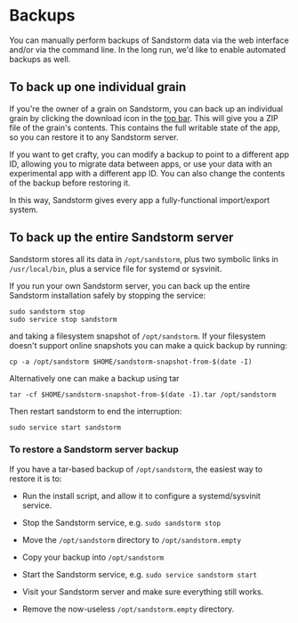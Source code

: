 # Backups

You can manually perform backups of Sandstorm data via the web interface and/or via the command line.
In the long run, we'd like to enable automated backups as well.

## To back up one individual grain

If you're the owner of a grain on Sandstorm, you can back up an individual grain by clicking the
download icon in the [top bar](../using/top-bar.md). This will give you a ZIP file of the grain's
contents. This contains the full writable state of the app, so you can restore it to any Sandstorm
server.

If you want to get crafty, you can modify a backup to point to a different app ID, allowing you to
migrate data between apps, or use your data with an experimental app with a different app ID. You
can also change the contents of the backup before restoring it.

In this way, Sandstorm gives every app a fully-functional import/export system.

## To back up the entire Sandstorm server

Sandstorm stores all its data in `/opt/sandstorm`, plus two symbolic links in `/usr/local/bin`, plus
a service file for systemd or sysvinit.

If you run your own Sandstorm server, you can back up the entire Sandstorm installation safely by
stopping the service:

    sudo sandstorm stop
    sudo service stop sandstorm

and taking a filesystem snapshot of `/opt/sandstorm`. If your filesystem doesn't support online
snapshots you can make a quick backup by running:

    cp -a /opt/sandstorm $HOME/sandstorm-snapshot-from-$(date -I)

Alternatively one can make a backup using tar

    tar -cf $HOME/sandstorm-snapshot-from-$(date -I).tar /opt/sandstorm

Then restart sandstorm to end the interruption:

    sudo service start sandstorm

### To restore a Sandstorm server backup

If you have a tar-based backup of `/opt/sandstorm`, the easiest way to restore it is to:

- Run the install script, and allow it to configure a systemd/sysvinit service.

- Stop the Sandstorm service, e.g. `sudo sandstorm stop`

- Move the `/opt/sandstorm` directory to `/opt/sandstorm.empty`

- Copy your backup into `/opt/sandstorm`

- Start the Sandstorm service, e.g. `sudo service sandstorm start`

- Visit your Sandstorm server and make sure everything still works.

- Remove the now-useless `/opt/sandstorm.empty` directory.
